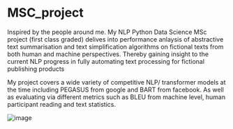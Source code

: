 # MSC_project

Inspired by the people around me. My NLP Python Data Science MSc project (first class graded) delives into performance anlaysis of abstractive text summarisation and text 
simplification algorithms on fictional texts from both human and machine perspectives. Thereby gaining insight to the current NLP progress in fully automating text processing for fictional publishing 
products

My project covers a wide variety of competitive NLP/ transformer models at the time including PEGASUS from google and BART from facebook. As well as evaluating via different metrics such as BLEU from machine level, human participant reading and text statistics. 

![image](https://github.com/user-attachments/assets/f498be6b-f1f0-4ac2-8074-2acd0b5304dc)
